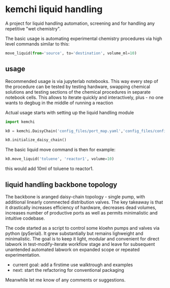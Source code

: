 # kemchi liquid handling #
A project for liquid handling automation, screening and for handling any repetitive "wet chemistry". 

The basic usage is automating experimental chemistry procedures via high level commands similar to this:

```python
move_liquid(from='source', to='destination', volume_ml=10)
```


## usage ##

Recommended usage is via jupyterlab notebooks. This way every step of the procedure can be tested by testing hardware, swapping chemical solutions and testing sections of the chemical procedures in separate notebook cells. This allows to iterate quickly and interactively, plus - no one wants to degbug in the middle of running a reaction

Actual usage starts with setting up the liquid handling module
```python
import kemchi

k0 = kemchi.DaisyChain('config_files/port_map.yaml','config_files/config.yaml') ##

k0.initialize_daisy_chain()
```

The basic liquid move command is then for example:
```python
k0.move_liquid('toluene', 'reactor1', volume=10)
```
this would add 10ml of toluene to reactor1.


## liquid handling backbone topology ##

The backbone is aranged daisy-chain topology - single pump, with additional linearly conmnected distribution valves. The key takeaway is that it drastically increases efficiency of hardware, decreases dead volumes, increases number of productive ports as well as permits minimalistic and intuitive codebase.

The code started as a script to control some kloehn pumps and valves via python (pySerial). It grew substantially but remains lighweight and minimalistic. The goal is to keep it light, modular and convenient for direct labwork in test-modify-iterate workflow stage and leave for subsequent unantended automated labwork on expanded scope or repeated experimentation.

- current goal: add a firstime use walktrough and examples
- next: start the refactoring for conventional packaging

Meanwhile let me know of any comments or suggestions.
